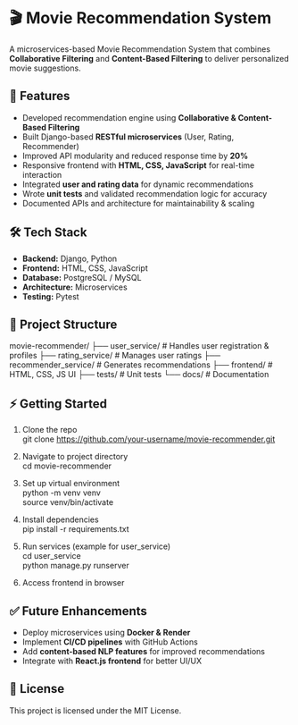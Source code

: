 # 🎬 Movie Recommendation System

A microservices-based Movie Recommendation System that combines **Collaborative Filtering** and **Content-Based Filtering** to deliver personalized movie suggestions.

## 🚀 Features
- Developed recommendation engine using **Collaborative & Content-Based Filtering**
- Built Django-based **RESTful microservices** (User, Rating, Recommender)
- Improved API modularity and reduced response time by **20%**
- Responsive frontend with **HTML, CSS, JavaScript** for real-time interaction
- Integrated **user and rating data** for dynamic recommendations
- Wrote **unit tests** and validated recommendation logic for accuracy
- Documented APIs and architecture for maintainability & scaling

## 🛠️ Tech Stack
- **Backend:** Django, Python
- **Frontend:** HTML, CSS, JavaScript
- **Database:** PostgreSQL / MySQL
- **Architecture:** Microservices
- **Testing:** Pytest

## 📂 Project Structure
movie-recommender/
├── user_service/        # Handles user registration & profiles
├── rating_service/      # Manages user ratings
├── recommender_service/ # Generates recommendations
├── frontend/            # HTML, CSS, JS UI
├── tests/               # Unit tests
└── docs/                # Documentation

## ⚡ Getting Started
1. Clone the repo  
   git clone https://github.com/your-username/movie-recommender.git  

2. Navigate to project directory  
   cd movie-recommender  

3. Set up virtual environment  
   python -m venv venv  
   source venv/bin/activate  

4. Install dependencies  
   pip install -r requirements.txt  

5. Run services (example for user_service)  
   cd user_service  
   python manage.py runserver  

6. Access frontend in browser  

## ✅ Future Enhancements
- Deploy microservices using **Docker & Render**
- Implement **CI/CD pipelines** with GitHub Actions
- Add **content-based NLP features** for improved recommendations
- Integrate with **React.js frontend** for better UI/UX

## 📄 License
This project is licensed under the MIT License.
